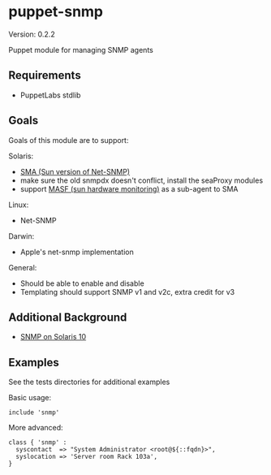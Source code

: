 puppet-snmp
===========

Version: 0.2.2

Puppet module for managing SNMP agents

Requirements
------------

 - PuppetLabs stdlib

Goals
-----

Goals of this module are to support:

Solaris:

 - [SMA (Sun version of Net-SNMP)](http://docs.oracle.com/cd/E18752_01/html/817-3000/index.html)
 - make sure the old snmpdx doesn't conflict, install the seaProxy modules
 - support [MASF (sun hardware monitoring)](http://docs.oracle.com/cd/E19467-01/821-0654-10/chapter1.html) as a sub-agent to SMA

Linux:

 - Net-SNMP

Darwin:

 - Apple's net-snmp implementation

General:

 - Should be able to enable and disable
 - Templating should support SNMP v1 and v2c, extra credit for v3

Additional Background
---------------------

 - [SNMP on Solaris 10](http://blog.jrh.org/?p=4)

Examples
--------

See the tests directories for additional examples

Basic usage:

    include 'snmp'

More advanced:

    class { 'snmp' :
      syscontact  => "System Administrator <root@${::fqdn}>",
      syslocation => 'Server room Rack 103a',
    }
